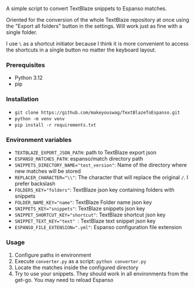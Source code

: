 A simple script to convert TextBlaze snippets to Espanso matches.

Oriented for the conversion of the whole TextBlaze repository at once using the "Export all folders" button in the
settings. Will work just as fine with a single folder.

I use `\` as a shortcut initiator because I think it is more convenient to access the shortcuts in a single button no
matter the keyboard layout.

### Prerequisites
- Python 3.12
- pip

### Installation
- `git clone https://github.com/makeyouswag/TextBlazeToEspanso.git`
- `python -m venv venv`
- `pip install -r requirements.txt`

### Environment variables
- `TEXTBLAZE_EXPORT_JSON_PATH`: path to TextBlaze export json
- `ESPANSO_MATCHES_PATH`: espanso/match directory path
- `SNIPPETS_DIRECTORY_NAME="test_version"`: Name of the directory where new matches will be stored
- `REPLACER_CHARACTER="\\"`: The character that will replace the original `/`. I prefer backslash
- `FOLDERS_KEY="folders"`: TextBlaze json key containing folders with snippets
- `FOLDER_NAME_KEY="name"`: TextBlaze Folder name json key
- `SNIPPETS_KEY="snippets"`:  TextBlaze snippets json key
- `SNIPPET_SHORTCUT_KEY="shortcut"`: TextBlaze shortcut json key
- `SNIPPET_TEXT_KEY="text" `: TextBlaze text snippet json key
- `ESPANSO_FILE_EXTENSION=".yml"`: Espanso configuration file extension

### Usage

1. Configure paths in environment
2. Execute `converter.py` as a script: `python converter.py`
3. Locate the matches inside the configured directory
4. Try to use your snippets. They should work in all environments from the get-go. You may need to reload Espanso
